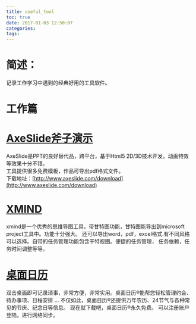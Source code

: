 ```yaml
---
title: useful_tool
toc: true
date: 2017-01-03 12:50:07
categories:
tags:
---
```


# 简述：
记录工作学习中遇到的经典好用的工具软件。

# 工作篇
# [AxeSlide斧子演示](http://www.axeslide.com/)
AxeSlide是PPT的良好替代品，跨平台，基于Html5 2D/3D技术开发。动画特效等效果十分不错。  
工具提供很多免费模板，作品可导出pdf格式文件。  
下载地址：[http://www.axeslide.com/download](http://www.axeslide.com/download)

# [XMIND](http://www.xmindchina.net/)
xmind是一个优秀的思维导图工具，带甘特图功能，甘特图能导出到microsoft project工具中。功能十分强大。
还可以导出word，pdf，excel格式.有不同风格可以选择。自带的任务管理功能包含干特视图。便捷的任务管理，
任务依赖，任务时间调整等等。  

# [桌面日历](http://chs.desktopcal.com/chs/)
双击桌面即可记录琐事，非常方便，非常实用。桌面日历®能帮您轻松管理约会、待办事项、日程安排 ... 不仅如此，桌面日历®还提供万年农历、24节气与各种常见的节庆、纪念日等信息。
现在就下载吧，桌面日历®永久免费。
可以注册账户登陆，进行网络同步。

 